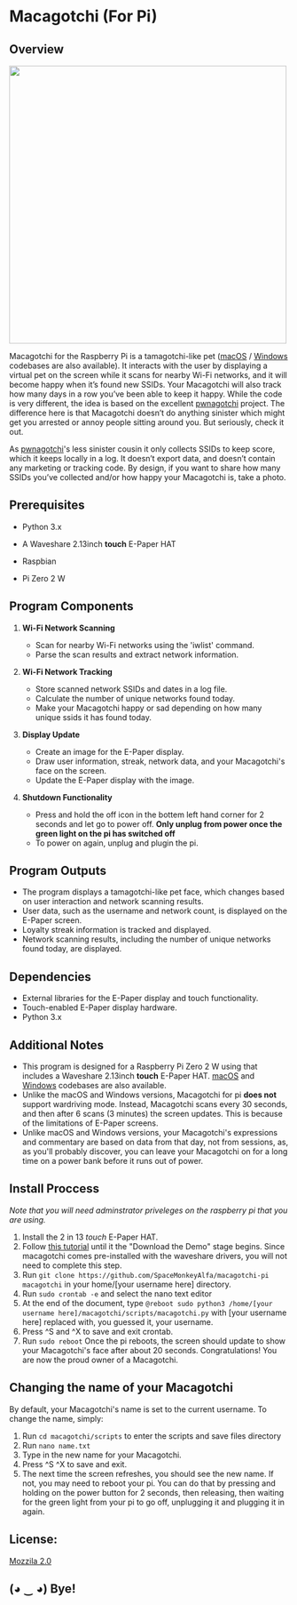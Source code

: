 # Macagotchi (For Pi)

## Overview



<img src="https://github.com/SpaceMonkeyAlfa/macagotchi-pi/assets/138901665/390c440f-8e48-4cad-9735-f42e349a2169" width="500">

Macagotchi for the Raspberry Pi is a tamagotchi-like pet ([macOS](https://github.com/SpaceMonkeyAlfa/macagotchi-macos) / [Windows](https://github.com/SpaceMonkeyAlfa/macagotchi-windows) codebases are also available). It interacts with the user by displaying a virtual pet on the screen while it scans for nearby Wi-Fi networks, and it will become happy when it’s found new SSIDs. Your Macagotchi will also track how many days in a row you’ve been able to keep it happy. While the code is very different, the idea is based on the excellent [pwnagotchi](https://github.com/evilsocket/pwnagotchi) project. The difference here is that Macagotchi doesn’t do anything sinister which might get you arrested or annoy people sitting around you. But seriously, check it out.

As [pwnagotchi](https://github.com/evilsocket/pwnagotchi)'s less sinister cousin it only collects SSIDs to keep score, which it keeps locally in a log. It doesn’t export data, and doesn’t contain any marketing or tracking code. By design, if you want to share how many SSIDs you’ve collected and/or how happy your Macagotchi is, take a photo.



## Prerequisites

- Python 3.x

- A Waveshare 2.13inch **touch** E-Paper HAT
  
- Raspbian

- Pi Zero 2 W

## Program Components





1. **Wi-Fi Network Scanning**
   - Scan for nearby Wi-Fi networks using the 'iwlist' command.
   - Parse the scan results and extract network information.

2. **Wi-Fi Network Tracking**
   - Store scanned network SSIDs and dates in a log file.
   - Calculate the number of unique networks found today.
   - Make your Macagotchi happy or sad depending on how many unique ssids it has found today. 

3. **Display Update**
   - Create an image for the E-Paper display.
   - Draw user information,  streak, network data, and your Macagotchi's face on the screen.
   - Update the E-Paper display with the image.


4. **Shutdown Functionality**
   - Press and hold the off icon in the bottem left hand corner for 2 seconds and let go to power off. **Only unplug from power once the green light on the pi has switched off**
   - To power on again, unplug and plugin the pi.




## Program Outputs

- The program displays a tamagotchi-like pet face, which changes based on user interaction and network scanning results.
- User data, such as the username and network count, is displayed on the E-Paper screen.
- Loyalty streak information is tracked and displayed.
- Network scanning results, including the number of unique networks found today, are displayed.


## Dependencies

- External libraries for the E-Paper display and touch functionality.
- Touch-enabled E-Paper display hardware.
- Python 3.x


## Additional Notes

- This program is designed for a Raspberry Pi Zero 2 W using that includes a Waveshare 2.13inch **touch** E-Paper HAT. [macOS](https://github.com/SpaceMonkeyAlfa/macagotchi-macos) and [Windows](https://github.com/SpaceMonkeyAlfa/macagotchi-windows) codebases are also available.
- Unlike the macOS and Windows versions, Macagotchi for pi **does not** support wardriving mode. Instead, Macagotchi scans every 30 seconds, and then after 6 scans (3 minutes) the screen updates. This is because of the limitations of E-Paper screens.
- Unlike macOS and Windows versions, your Macagotchi's expressions and commentary are based on data from that day, not from sessions, as, as you'll probably discover, you can leave your Macagotchi on for a long time on a power bank before it runs out of power.

## Install Proccess

*Note that you will need adminstrator priveleges on the raspberry pi that you are using.*
1. Install the 2 in 13 *touch* E-Paper HAT.
2. Follow [this tutorial](https://www.waveshare.com/wiki/2.13inch_Touch_E-Paper_HAT_Manual#Raspberry_Pi) until it the "Download the Demo" stage begins. Since macagotchi comes pre-installed with the waveshare drivers, you will not need to complete this step.
3. Run `git clone https://github.com/SpaceMonkeyAlfa/macagotchi-pi macagotchi` in your home/[your username here] directory.
4. Run `sudo crontab -e` and select the nano text editor
5. At the end of the document, type `@reboot sudo python3 /home/[your username here]/macagotchi/scripts/macagotchi.py` with [your username here] replaced with, you guessed it, your username.
6. Press ^S and ^X to save and exit crontab.
7. Run `sudo reboot`
Once the pi reboots, the screen should update to show your Macagotchi's face after about 20 seconds. Congratulations! You are now the proud owner of a Macagotchi.

## Changing the name of your Macagotchi 

By default, your Macagotchi's name is set to the current username. To change the name, simply:
1. Run `cd macagotchi/scripts` to enter the scripts and save files directory
2. Run `nano name.txt`
3. Type in the new name for your Macagotchi.
4. Press ^S ^X to save and exit.
5. The next time the screen refreshes, you should see the new name. If not, you may need to reboot your pi.  You can do that by pressing and holding on the power button for 2 seconds, then releasing, then waiting for the green light from your pi to go off, unplugging it and plugging it in again.

## License:
[Mozzila 2.0](https://github.com/SpaceMonkeyAlfa/macagotchi-macos/blob/main/LICENSE)

## (◕ ‿ ◕) Bye!

